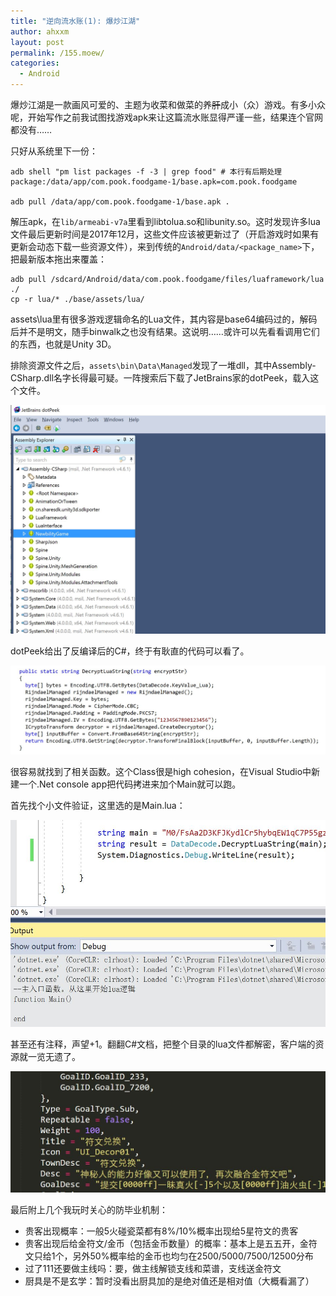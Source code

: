 ```yaml
---
title: "逆向流水账(1): 爆炒江湖"
author: ahxxm
layout: post
permalink: /155.moew/
categories:
  - Android
---
```


爆炒江湖是一款画风可爱的、主题为收菜和做菜的养<del>肝</del>成小（众）游戏。有多小众呢，开始写作之前我试图找游戏apk来让这篇流水账显得严谨一些，结果连个官网都没有……

只好从系统里下一份：
```
adb shell "pm list packages -f -3 | grep food" # 本行有后期处理
package:/data/app/com.pook.foodgame-1/base.apk=com.pook.foodgame

adb pull /data/app/com.pook.foodgame-1/base.apk .
```

解压apk，在`lib/armeabi-v7a`里看到libtolua.so和libunity.so。这时发现许多lua文件最后更新时间是2017年12月，这些文件应该被更新过了（开启游戏时如果有更新会动态下载一些资源文件），来到传统的`Android/data/<package_name>`下，把最新版本拖出来覆盖：
```
adb pull /sdcard/Android/data/com.pook.foodgame/files/luaframework/lua ./
cp -r lua/* ./base/assets/lua/
```

assets\lua里有很多游戏逻辑命名的Lua文件，其内容是base64编码过的，解码后并不是明文，随手binwalk之也没有结果。这说明……或许可以先看看调用它们的东西，也就是Unity 3D。

排除资源文件之后，`assets\bin\Data\Managed`发现了一堆dll，其中Assembly-CSharp.dll名字长得最可疑。一阵搜索后下载了JetBrains家的dotPeek，载入这个文件。

<img class="alignnone" src="/images/foodgame/img1.JPG">

dotPeek给出了反编译后的C#，终于有耿直的代码可以看了。

<img class="alignnone" src="/images/foodgame/img2.JPG">

很容易就找到了相关函数。这个Class很是high cohesion，在Visual Studio中新建一个.Net console app把代码拷进来加个Main就可以跑。

首先找个小文件验证，这里选的是Main.lua：

<img class="alignnone" src="/images/foodgame/img3.JPG">

甚至还有注释，声望+1。翻翻C#文档，把整个目录的lua文件都解密，客户端的资源就一览无遗了。

<img class="alignnone" src="/images/foodgame/img4.JPG">

最后附上几个我玩时关心的防毕业机制：

- 贵客出现概率：一般5火碰瓷菜都有8%/10%概率出现给5星符文的贵客
- 贵客出现后给金符文/金币（包括金币数量）的概率：基本上是五五开，金符文只给1个，另外50%概率给的金币也均匀在2500/5000/7500/12500分布
- 过了111还要做主线吗：要，做主线解锁支线和菜谱，支线送金符文
- 厨具是不是玄学：暂时没看出厨具加的是绝对值还是相对值（大概看漏了）
